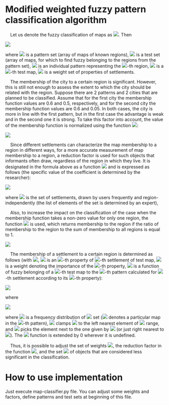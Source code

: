 # Modified weighted fuzzy pattern classification algorithm

&nbsp;&nbsp;&nbsp;&nbsp;Let us denote the fuzzy classification of maps as <img src="https://latex.codecogs.com/svg.image?F">. Then

<img src="https://latex.codecogs.com/svg.image?F(P,T,W)=\bigcup_{j=1}^{\vert%20T\vert}\bigcup_{i=1}^{\vert%20P\vert}\sum_{k=1}^{T_j}B\left(D\left(P,i,T_j,k,W\right)+C\left(D\left(P,i,T_j,k,W\right),\;E\left(P_i,T_j,k,W\right)\right),T_j\right),">

where <img src="https://latex.codecogs.com/svg.image?P"> is a pattern set (array of maps of known regions), <img src="https://latex.codecogs.com/svg.image?T"> is a test set (array of maps, for which to find fuzzy belonging to the regions from the pattern set), <img src="https://latex.codecogs.com/svg.image?P_i"> is an individual pattern representing the <img src="https://latex.codecogs.com/svg.image?i">-th region, <img src="https://latex.codecogs.com/svg.image?T_j"> is a <img src="https://latex.codecogs.com/svg.image?j">-th test map, <img src="https://latex.codecogs.com/svg.image?W"> is a weight set of properties of settlements.

&nbsp;&nbsp;&nbsp;&nbsp;The membership of the city to a certain region is significant. However, this is still not enough to assess the extent to which the city should be related with the region. Suppose there are 2 patterns and 2 cities that are planned to be classified. Assume that for the first city the membership function values ​​are 0.6 and 0.5, respectively, and for the second city the membership function values ​​are 0.6 and 0.05. In both cases, the city is more in line with the first pattern, but in the first case the advantage is weak and in the second one it is strong. To take this factor into account, the value of the membership function is normalized using the function <img src="https://latex.codecogs.com/svg.image?D">:

<img src="https://latex.codecogs.com/svg.image?D(P,i,T_j,k,W)=\frac{E\left(P_i,T_j,k,W\right)}{{\displaystyle\sum_{m=1}^{\vert%20P\vert}}E\left(P_m,T_j,k,W\right)}.">

&nbsp;&nbsp;&nbsp;&nbsp;Since different settlements can characterize the map membership to a region in different ways, for a more accurate measurement of map membership to a region, a reduction factor is used for such objects that informants often draw, regardless of the region in which they live. It is designated in the formula above as a function <img src="https://latex.codecogs.com/svg.image?B"> and is expressed as follows (the specific value of the coefficient is determined by the researcher):

<img src="https://latex.codecogs.com/svg.image?B(x,\;t)=\bigg\{\begin{array}{lc}x&t\in%20K\\0.5x&t\not\in%20K\end{array},">

where <img src="https://latex.codecogs.com/svg.image?K"> is the set of settlements, drawn by users frequently and region-independently (the list of elements of the set is determined by an expert),

&nbsp;&nbsp;&nbsp;&nbsp;Also, to increase the impact on the classification of the case when the membership function takes a non-zero value for only one region, the function <img src="https://latex.codecogs.com/svg.image?C"> is used, which returns membership to the region if the ratio of membership to the region to the sum of membership to all regions is equal to 1.

<img src="https://latex.codecogs.com/svg.image?C(x,\;y)=\bigg\{\begin{array}{lc}0&x\;\neq1\\y&x=1\end{array}.">

&nbsp;&nbsp;&nbsp;&nbsp;The membership of a settlement to a certain region is determined as follows (with <img src="https://latex.codecogs.com/svg.image?t=T_j">, <img src="https://latex.codecogs.com/svg.image?t_{k,l}"> is an <img src="https://latex.codecogs.com/svg.image?l">-th property of <img src="https://latex.codecogs.com/svg.image?k">-th settlement of test map, <img src="https://latex.codecogs.com/svg.image?W_l"> is a weight denoting the importance of the <img src="https://latex.codecogs.com/svg.image?l">-th property, <img src="https://latex.codecogs.com/svg.image?\mu_{k,l}"> is a function of fuzzy belonging of a <img src="https://latex.codecogs.com/svg.image?j">-th test map to the <img src="https://latex.codecogs.com/svg.image?i">-th pattern calculated for <img src="https://latex.codecogs.com/svg.image?k">-th settlement according to its <img src="https://latex.codecogs.com/svg.image?l">-th property):

<img src="https://latex.codecogs.com/svg.image?E(P_i,t,k,W)\;=\overset{\vert%20W\vert}{\underset{l=1}{min}}(max(\mu_{k,l}(P_i,t_{k,l}),1-W_l)),">

where 

<img src="https://latex.codecogs.com/svg.image?\mu_{k,l}(P_i,x)=D_{i,k,l}(g(x))+\frac{x-g(x)}{h(x)-g(x)}(D_{i,k,l}(h(x))-D_{i,k,l}(g(x))),">

where <img src="https://latex.codecogs.com/svg.image?D_{i,k,l}"> is a frequency distribution of <img src="https://latex.codecogs.com/svg.image?\{P_{m,k,l}\vert\;m=\overline{1,\vert\;P_i\vert}\}"> set (<img src="https://latex.codecogs.com/svg.image?m"> denotes a particular map in the <img src="https://latex.codecogs.com/svg.image?i">-th pattern), <img src="https://latex.codecogs.com/svg.image?g(x)"> clamps <img src="https://latex.codecogs.com/svg.image?x"> to the left nearest element of <img src="https://latex.codecogs.com/svg.image?P_{i,k,l}"> range, and <img src="https://latex.codecogs.com/svg.image?h(x)"> picks the element next to the one given by <img src="https://latex.codecogs.com/svg.image?g(x)"> (or just right nearest to <img src="https://latex.codecogs.com/svg.image?x">). The <img src="https://latex.codecogs.com/svg.image?\mu"> function is extended by 0 wherever it is undefined.

&nbsp;&nbsp;&nbsp;&nbsp;Thus, it is possible to adjust the set of weights <img src="https://latex.codecogs.com/svg.image?W">, the reduction factor in the function <img src="https://latex.codecogs.com/svg.image?B">, and the set <img src="https://latex.codecogs.com/svg.image?K"> of objects that are considered less significant in the classification.

# How to use implementation

Just execute map-classifier.py file. You can adjust some weights and factors, define patterns and test sets at beginning of this file.
